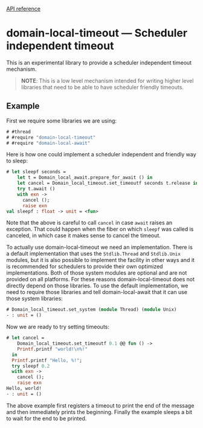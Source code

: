 [API reference](https://ocaml-multicore.github.io/domain-local-timeout/doc/domain-local-timeout/Domain_local_timeout/index.html)

# **domain-local-timeout** &mdash; Scheduler independent timeout

This is an experimental library to provide a scheduler independent timeout
mechanism.

> **NOTE**: This is a low level mechanism intended for writing higher level
> libraries that need to be able to have scheduler friendly timeouts.

## Example

First we require some libraries we are using:

```ocaml
# #thread
# #require "domain-local-timeout"
# #require "domain-local-await"
```

Here is how one could implement a scheduler independent and friendly way to
sleep:

```ocaml
# let sleepf seconds =
    let t = Domain_local_await.prepare_for_await () in
    let cancel = Domain_local_timeout.set_timeoutf seconds t.release in
    try t.await ()
    with exn ->
      cancel ();
      raise exn
val sleepf : float -> unit = <fun>
```

Note that the above is careful to call `cancel` in case `await` raises an
exception. That could happen when the fiber on which `sleepf` was called is
canceled, in which case it makes sense to cancel the timeout.

To actually use domain-local-timeout we need an implementation. There is a
default implementation that uses the `Stdlib.Thread` and `Stdlib.Unix` modules,
but it is also possible to implement the facility in other ways and it is
recommended for schedulers to provide their own optimized implementations. Both
of those system modules are optional and are not provided on all platforms. For
these reasons domain-local-timeout does not directly depend on those libraries.
To use the default implementation, we need to require those libraries and tell
domain-local-await that it can use those system libraries:

```ocaml
# Domain_local_timeout.set_system (module Thread) (module Unix)
- : unit = ()
```

Now we are ready to try setting timeouts:

```ocaml
# let cancel =
    Domain_local_timeout.set_timeoutf 0.1 @@ fun () ->
    Printf.printf "world!\n%!"
  in
  Printf.printf "Hello, %!";
  try sleepf 0.2
  with exn ->
    cancel ();
    raise exn
Hello, world!
- : unit = ()
```

The above example first registers a timeout to print the end of the message and
then immediately prints the beginning. Finally the example sleeps a bit to wait
for the end to be printed.
